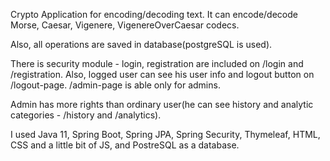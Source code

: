 Crypto Application for encoding/decoding text. It can encode/decode Morse, Caesar, Vigenere, VigenereOverCaesar codecs.

Also, all operations are saved in database(postgreSQL is used).

There is security module - login, registration are included on /login and /registration. Also, logged user can see his user info and logout button on /logout-page. /admin-page is able only for admins. 

Admin has more rights than ordinary user(he can see history and analytic categories - /history and /analytics).

I used Java 11, Spring Boot, Spring JPA, Spring Security, Thymeleaf, HTML, CSS and a little bit of JS, and PostreSQL as a database.
